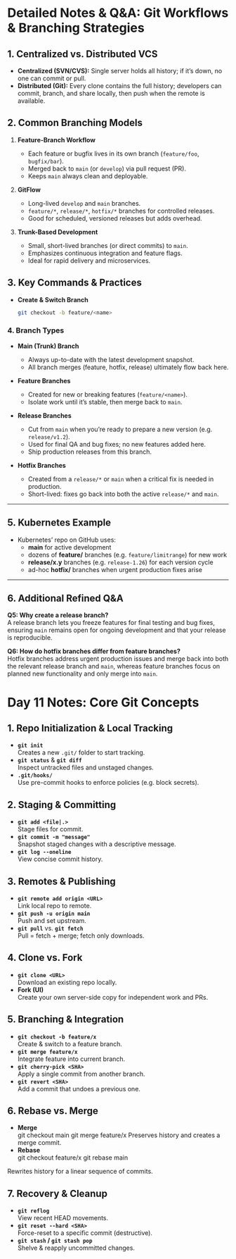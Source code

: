 # Detailed Notes & Q&A: Git Workflows & Branching Strategies

## 1. Centralized vs. Distributed VCS
- **Centralized (SVN/CVS):** Single server holds all history; if it’s down, no one can commit or pull.  
- **Distributed (Git):** Every clone contains the full history; developers can commit, branch, and share locally, then push when the remote is available.

## 2. Common Branching Models
1. **Feature-Branch Workflow**  
   - Each feature or bugfix lives in its own branch (`feature/foo`, `bugfix/bar`).  
   - Merged back to `main` (or `develop`) via pull request (PR).  
   - Keeps `main` always clean and deployable.

2. **GitFlow**  
   - Long-lived `develop` and `main` branches.  
   - `feature/*`, `release/*`, `hotfix/*` branches for controlled releases.  
   - Good for scheduled, versioned releases but adds overhead.

3. **Trunk-Based Development**  
   - Small, short-lived branches (or direct commits) to `main`.  
   - Emphasizes continuous integration and feature flags.  
   - Ideal for rapid delivery and microservices.

## 3. Key Commands & Practices
- **Create & Switch Branch**  
  ```bash
  git checkout -b feature/<name>

### 4. Branch Types

- **Main (Trunk) Branch**  
  - Always up-to-date with the latest development snapshot.  
  - All branch merges (feature, hotfix, release) ultimately flow back here.

- **Feature Branches**  
  - Created for new or breaking features (`feature/<name>`).  
  - Isolate work until it’s stable, then merge back to `main`.

- **Release Branches**  
  - Cut from `main` when you’re ready to prepare a new version (e.g. `release/v1.2`).  
  - Used for final QA and bug fixes; no new features added here.  
  - Ship production releases from this branch.

- **Hotfix Branches**  
  - Created from a `release/*` or `main` when a critical fix is needed in production.  
  - Short-lived: fixes go back into both the active `release/*` and `main`.

---

## 5. Kubernetes Example

- Kubernetes’ repo on GitHub uses:
  - **main** for active development  
  - dozens of **feature/** branches (e.g. `feature/limitrange`) for new work  
  - **release/x.y** branches (e.g. `release-1.26`) for each version cycle  
  - ad-hoc **hotfix/** branches when urgent production fixes arise  

---

## 6. Additional Refined Q&A

**Q5: Why create a release branch?**  
A release branch lets you freeze features for final testing and bug fixes, ensuring `main` remains open for ongoing development and that your release is reproducible.

**Q6: How do hotfix branches differ from feature branches?**  
Hotfix branches address urgent production issues and merge back into both the relevant release branch and `main`, whereas feature branches focus on planned new functionality and only merge into `main`.

# Day 11 Notes: Core Git Concepts

## 1. Repo Initialization & Local Tracking
- **`git init`**  
  Creates a new `.git/` folder to start tracking.  
- **`git status`** & **`git diff`**  
  Inspect untracked files and unstaged changes.  
- **`.git/hooks/`**  
  Use pre-commit hooks to enforce policies (e.g. block secrets).

## 2. Staging & Committing
- **`git add <file|.>`**  
  Stage files for commit.  
- **`git commit -m "message"`**  
  Snapshot staged changes with a descriptive message.  
- **`git log --oneline`**  
  View concise commit history.

## 3. Remotes & Publishing
- **`git remote add origin <URL>`**  
  Link local repo to remote.  
- **`git push -u origin main`**  
  Push and set upstream.  
- **`git pull`** vs. **`git fetch`**  
  Pull = fetch + merge; fetch only downloads.

## 4. Clone vs. Fork
- **`git clone <URL>`**  
  Download an existing repo locally.  
- **Fork (UI)**  
  Create your own server-side copy for independent work and PRs.

## 5. Branching & Integration
- **`git checkout -b feature/x`**  
  Create & switch to a feature branch.  
- **`git merge feature/x`**  
  Integrate feature into current branch.  
- **`git cherry-pick <SHA>`**  
  Apply a single commit from another branch.  
- **`git revert <SHA>`**  
  Add a commit that undoes a previous one.

## 6. Rebase vs. Merge
- **Merge**  
git checkout main
git merge feature/x
Preserves history and creates a merge commit.  
- **Rebase**  
git checkout feature/x
git rebase main

Rewrites history for a linear sequence of commits.

## 7. Recovery & Cleanup
- **`git reflog`**  
View recent HEAD movements.  
- **`git reset --hard <SHA>`**  
Force-reset to a specific commit (destructive).  
- **`git stash` / `git stash pop`**  
Shelve & reapply uncommitted changes.
